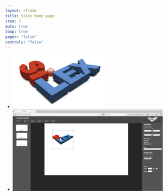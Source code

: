 ```yaml
---
layout: iframe
title: Silex Home page
item: 1
auto: true
loop: true
pager: "false"
controls: "false"
---
```


* ![Silex Logo](www_silex_me/silex-logo.png)
* ![Silex UI](www_silex_me/silex-screenshot.png)


